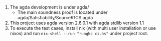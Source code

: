 1. The agda development is under agda/
    * The main soundness proof is located under agda/Satisfiability/SourceR1CS.agda
2. This project uses agda version 2.6.0.1 with agda stdlib version 1.1
3. To execute the test cases, install nix (with multi user installation or use nixos) and run `nix-shell --run "runghc ci.hs"` under project root.
